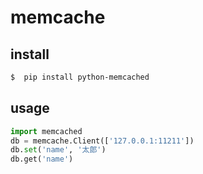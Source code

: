 # memcache

## install
```sh
$  pip install python-memcached
```

## usage
```python
import memcached
db = memcache.Client(['127.0.0.1:11211'])
db.set('name', '太郎')
db.get('name')
```
